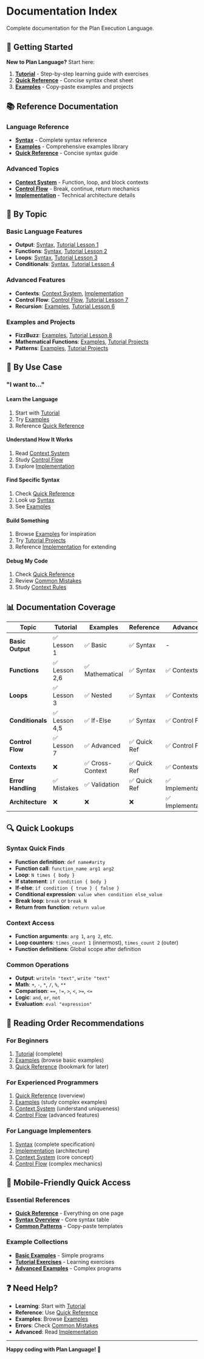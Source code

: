 # Documentation Index

Complete documentation for the Plan Execution Language.

## 🚀 Getting Started

**New to Plan Language?** Start here:

1. **[Tutorial](TUTORIAL.md)** - Step-by-step learning guide with exercises
2. **[Quick Reference](QUICK_REFERENCE.md)** - Concise syntax cheat sheet
3. **[Examples](EXAMPLES.md)** - Copy-paste examples and projects

## 📚 Reference Documentation

### Language Reference

- **[Syntax](SYNTAX.md)** - Complete syntax reference
- **[Examples](EXAMPLES.md)** - Comprehensive examples library
- **[Quick Reference](QUICK_REFERENCE.md)** - Concise syntax guide

### Advanced Topics

- **[Context System](CONTEXTS.md)** - Function, loop, and block contexts
- **[Control Flow](CONTROL_FLOW.md)** - Break, continue, return mechanics
- **[Implementation](IMPLEMENTATION.md)** - Technical architecture details

## 📝 By Topic

### Basic Language Features

- **Output**: [Syntax](SYNTAX.md#output-operations), [Tutorial Lesson 1](TUTORIAL.md#lesson-1-basic-output)
- **Functions**: [Syntax](SYNTAX.md#function-definitions), [Tutorial Lesson 2](TUTORIAL.md#lesson-2-functions)
- **Loops**: [Syntax](SYNTAX.md#loops), [Tutorial Lesson 3](TUTORIAL.md#lesson-3-loops)
- **Conditionals**: [Syntax](SYNTAX.md#conditionals), [Tutorial Lesson 4](TUTORIAL.md#lesson-4-conditionals)

### Advanced Features

- **Contexts**: [Context System](CONTEXTS.md), [Implementation](IMPLEMENTATION.md#context-management-system)
- **Control Flow**: [Control Flow](CONTROL_FLOW.md), [Tutorial Lesson 7](TUTORIAL.md#lesson-7-control-flow)
- **Recursion**: [Examples](EXAMPLES.md#recursive-functions), [Tutorial Lesson 6](TUTORIAL.md#lesson-6-advanced-functions)

### Examples and Projects

- **FizzBuzz**: [Examples](EXAMPLES.md#fizzbuzz-implementation), [Tutorial Lesson 8](TUTORIAL.md#lesson-8-complex-examples)
- **Mathematical Functions**: [Examples](EXAMPLES.md#mathematical-functions), [Tutorial Projects](TUTORIAL.md#project-3-mathematical-library)
- **Patterns**: [Examples](EXAMPLES.md#pattern-generation), [Tutorial Projects](TUTORIAL.md#project-4-pattern-generator)

## 🎯 By Use Case

### "I want to..."

#### Learn the Language

1. Start with [Tutorial](TUTORIAL.md)
2. Try [Examples](EXAMPLES.md#basic-examples)
3. Reference [Quick Reference](QUICK_REFERENCE.md)

#### Understand How It Works

1. Read [Context System](CONTEXTS.md)
2. Study [Control Flow](CONTROL_FLOW.md)
3. Explore [Implementation](IMPLEMENTATION.md)

#### Find Specific Syntax

1. Check [Quick Reference](QUICK_REFERENCE.md)
2. Look up [Syntax](SYNTAX.md)
3. See [Examples](EXAMPLES.md)

#### Build Something

1. Browse [Examples](EXAMPLES.md) for inspiration
2. Try [Tutorial Projects](TUTORIAL.md#projects)
3. Reference [Implementation](IMPLEMENTATION.md) for extending

#### Debug My Code

1. Check [Quick Reference](QUICK_REFERENCE.md#error-messages)
2. Review [Common Mistakes](TUTORIAL.md#common-mistakes)
3. Study [Context Rules](CONTEXTS.md#context-isolation)

## 📊 Documentation Coverage

| Topic              | Tutorial      | Examples         | Reference    | Advanced          |
| ------------------ | ------------- | ---------------- | ------------ | ----------------- |
| **Basic Output**   | ✅ Lesson 1   | ✅ Basic         | ✅ Syntax    | -                 |
| **Functions**      | ✅ Lesson 2,6 | ✅ Mathematical  | ✅ Syntax    | ✅ Contexts       |
| **Loops**          | ✅ Lesson 3   | ✅ Nested        | ✅ Syntax    | ✅ Contexts       |
| **Conditionals**   | ✅ Lesson 4,5 | ✅ If-Else       | ✅ Syntax    | ✅ Control Flow   |
| **Control Flow**   | ✅ Lesson 7   | ✅ Advanced      | ✅ Quick Ref | ✅ Control Flow   |
| **Contexts**       | ❌            | ✅ Cross-Context | ✅ Quick Ref | ✅ Contexts       |
| **Error Handling** | ✅ Mistakes   | ✅ Validation    | ✅ Quick Ref | ✅ Implementation |
| **Architecture**   | ❌            | ❌               | ❌           | ✅ Implementation |

## 🔍 Quick Lookups

### Syntax Quick Finds

- **Function definition**: `def name#arity`
- **Function call**: `function_name arg1 arg2`
- **Loop**: `N times { body }`
- **If statement**: `if condition { body }`
- **If-else**: `if condition { true } { false }`
- **Conditional expression**: `value when condition else_value`
- **Break loop**: `break` or `break N`
- **Return from function**: `return value`

### Context Access

- **Function arguments**: `arg 1`, `arg 2`, etc.
- **Loop counters**: `times_count 1` (innermost), `times_count 2` (outer)
- **Function definitions**: Global scope after definition

### Common Operations

- **Output**: `writeln "text"`, `write "text"`
- **Math**: `+`, `-`, `*`, `/`, `%`, `**`
- **Comparison**: `==`, `!=`, `>`, `<`, `>=`, `<=`
- **Logic**: `and`, `or`, `not`
- **Evaluation**: `eval "expression"`

## 📖 Reading Order Recommendations

### For Beginners

1. [Tutorial](TUTORIAL.md) (complete)
2. [Examples](EXAMPLES.md) (browse basic examples)
3. [Quick Reference](QUICK_REFERENCE.md) (bookmark for later)

### For Experienced Programmers

1. [Quick Reference](QUICK_REFERENCE.md) (overview)
2. [Examples](EXAMPLES.md) (study complex examples)
3. [Context System](CONTEXTS.md) (understand uniqueness)
4. [Control Flow](CONTROL_FLOW.md) (advanced features)

### For Language Implementers

1. [Syntax](SYNTAX.md) (complete specification)
2. [Implementation](IMPLEMENTATION.md) (architecture)
3. [Context System](CONTEXTS.md) (core concept)
4. [Control Flow](CONTROL_FLOW.md) (complex mechanics)

## 📱 Mobile-Friendly Quick Access

### Essential References

- **[Quick Reference](QUICK_REFERENCE.md)** - Everything on one page
- **[Syntax Overview](SYNTAX.md#syntax-overview)** - Core syntax table
- **[Common Patterns](QUICK_REFERENCE.md#common-patterns)** - Copy-paste templates

### Example Collections

- **[Basic Examples](EXAMPLES.md#basic-examples)** - Simple programs
- **[Tutorial Exercises](TUTORIAL.md)** - Learning exercises
- **[Advanced Examples](EXAMPLES.md#advanced-examples)** - Complex programs

## ❓ Need Help?

- **Learning**: Start with [Tutorial](TUTORIAL.md)
- **Reference**: Use [Quick Reference](QUICK_REFERENCE.md)
- **Examples**: Browse [Examples](EXAMPLES.md)
- **Errors**: Check [Common Mistakes](TUTORIAL.md#common-mistakes)
- **Advanced**: Read [Implementation](IMPLEMENTATION.md)

---

**Happy coding with Plan Language! 🚀**
